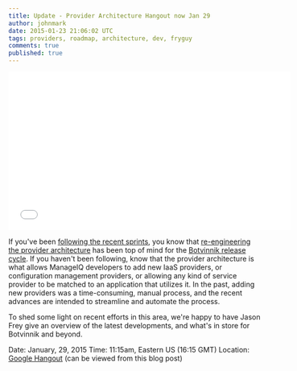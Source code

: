 ```yaml
---
title: Update - Provider Architecture Hangout now Jan 29
author: johnmark
date: 2015-01-23 21:06:02 UTC
tags: providers, roadmap, architecture, dev, fryguy
comments: true
published: true
---
```


<iframe width="560" height="315" src="//www.youtube.com/embed/Us_kYWufwlg" frameborder="0" allowfullscreen></iframe>

If you've been [following the recent sprints](https://github.com/ManageIQ/manageiq/milestones?state=closed), you know that [re-engineering the provider architecture](https://github.com/ManageIQ/manageiq/issues/1272) has been top of mind for the [Botvinnik release cycle](https://github.com/ManageIQ/manageiq/milestones/Roadmap). If you haven't been following, know that the provider architecture is what allows ManageIQ developers to add new IaaS providers, or configuration management providers, or allowing any kind of service provider to be matched to an application that utilizes it. In the past, adding new providers was a time-consuming, manual process, and the recent advances are intended to streamline and automate the process. 

To shed some light on recent efforts in this area, we're happy to have Jason Frey give an overview of the latest developments, and what's in store for Botvinnik and beyond. 

Date: January, 29, 2015
Time: 11:15am, Eastern US (16:15 GMT)
Location: [Google Hangout](https://plus.google.com/events/cdcn39jq33hckv7uelh3ktihne4) (can be viewed from this blog post)